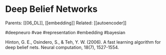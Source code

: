 # Deep Belief Networks

Parents: [[06_DL]], [[embedding]]
Related: [[autoencoder]]

#deepneuro #vae #representation #embedding #bayesian


Hinton, G. E., Osindero, S., & Teh, Y. W. (2006). A fast learning algorithm for deep belief nets. Neural computation, 18(7), 1527-1554.